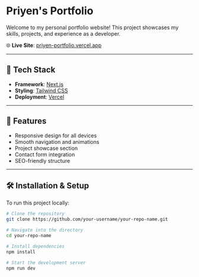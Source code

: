 # Priyen's Portfolio

Welcome to my personal portfolio website! This project showcases my skills, projects, and experience as a developer.

🌐 **Live Site**: [priyen-portfolio.vercel.app](https://priyen.larks.in//)

---

## 🚀 Tech Stack

- **Framework**: [Next.js](https://nextjs.org/)
- **Styling**: [Tailwind CSS](https://tailwindcss.com/)
- **Deployment**: [Vercel](https://vercel.com/)

---

## 📸 Features

- Responsive design for all devices
- Smooth navigation and animations
- Project showcase section
- Contact form integration
- SEO-friendly structure

---

## 🛠️ Installation & Setup

To run this project locally:

```bash
# Clone the repository
git clone https://github.com/your-username/your-repo-name.git

# Navigate into the directory
cd your-repo-name

# Install dependencies
npm install

# Start the development server
npm run dev
